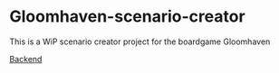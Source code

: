 # Gloomhaven-scenario-creator
This is a WiP scenario creator project for the boardgame Gloomhaven

[Backend](https://github.com/on3iro/Gloomhaven-SC-backend/blob/master/README.md)
